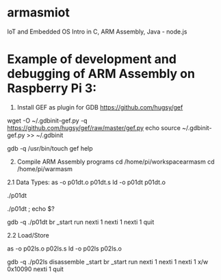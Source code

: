 # armasmiot
IoT and Embedded OS Intro in C, ARM Assembly, Java - node.js

# Example of development and debugging of ARM Assembly on Raspberry Pi 3:
1. Install GEF as plugin for GDB
https://github.com/hugsy/gef

wget -O ~/.gdbinit-gef.py -q https://github.com/hugsy/gef/raw/master/gef.py
echo source ~/.gdbinit-gef.py >> ~/.gdbinit

gdb -q /usr/bin/touch
gef help

2. Compile ARM Assembly programs
cd /home/pi/workspacearmasm
cd /home/pi/warmasm

2.1 Data Types:
as -o p01dt.o p01dt.s
ld -o p01dt p01dt.o

./p01dt

./p01dt ; echo $?

gdb -q ./p01dt
br _start
run
nexti 1
nexti 1
nexti 1
quit 

2.2 Load/Store

as -o p02ls.o p02ls.s
ld -o p02ls p02ls.o

gdb -q ./p02ls
disassemble _start
br _start
run
nexti 1
nexti 1
nexti 1
x/w 0x10090
nexti 1
quit
